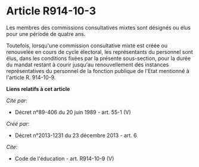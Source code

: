 # Article R914-10-3

Les membres des commissions consultatives mixtes sont désignés ou élus pour une période de quatre ans. 

Toutefois, lorsqu'une commission consultative mixte est créée ou renouvelée en cours de cycle électoral, les représentants du
personnel sont élus, dans les conditions fixées par la présente sous-section, pour la durée du mandat restant à courir
jusqu'au renouvellement des instances représentatives du personnel de la fonction publique de l'Etat mentionné à l'article R.
914-10-9.

**Liens relatifs à cet article**

_Cité par_:

  - Décret n°89-406 du 20 juin 1989 - art. 55-1 (V)

_Créé par_:

  - Décret n°2013-1231 du 23 décembre 2013 - art. 6

_Cite_:

  - Code de l'éducation - art. R914-10-9 (V)
